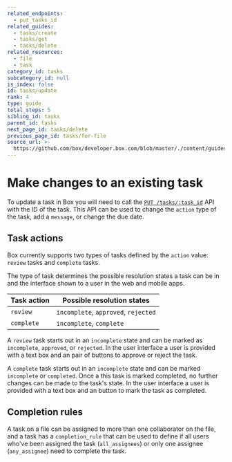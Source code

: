 ```yaml
---
related_endpoints:
  - put_tasks_id
related_guides:
  - tasks/create
  - tasks/get
  - tasks/delete
related_resources:
  - file
  - task
category_id: tasks
subcategory_id: null
is_index: false
id: tasks/update
rank: 4
type: guide
total_steps: 5
sibling_id: tasks
parent_id: tasks
next_page_id: tasks/delete
previous_page_id: tasks/for-file
source_url: >-
  https://github.com/box/developer.box.com/blob/master/./content/guides/tasks/4-update.md
---
```


<!-- alex disable reject -->

# Make changes to an existing task

To update a task in Box you will need to call the
[`PUT /tasks/:task_id`](e://put_tasks_id) API with the ID of the task. This API
can be used to change the `action` type of the task, add a `message`, or change
the due date.

<Samples id='put_tasks_id' >

</Samples>

## Task actions

Box currently supports two types of tasks defined by the `action` value:
`review` tasks and `complete` tasks.

The type of task determines the possible resolution states a task can be in and
the interface shown to a user in the web and mobile apps.

| Task action | Possible resolution states           |
|-------------|--------------------------------------|
| `review`    | `incomplete`, `approved`, `rejected` |
| `complete`  | `incomplete`, `complete`             |

A `review` task starts out in an `incomplete` state and can be marked as
`incomplete`, `approved`, or `rejected`. In the user interface a user is
provided with a text box and an pair of buttons to approve or reject the task.

A `complete` task starts out in an `incomplete` state and can be marked
`incomplete` or `completed`. Once a this task is marked completed, no
further changes can be made to the task's state. In the user interface a user is
provided with a text box and an button to mark the task as completed.

## Completion rules

A task on a file can be assigned to more than one collaborator on the file, and
a task has a `completion_rule` that can be used to define if all users who've
been assigned the task (`all_assignees`) or only one assignee (`any_assignee`)
need to complete the task.
